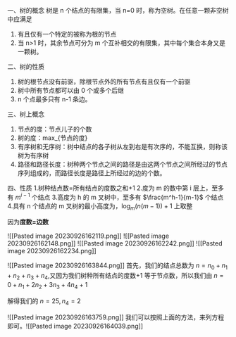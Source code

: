 一、树的概念
树是 n 个结点的有限集，当 n=0 时，称为空树。在任意一颗非空树中应满足
1. 有且仅有一个特定的被称为根的节点
2. 当 n>1 时，其余节点可分为 m 个互补相交的有限集，其中每个集合本身又是一颗树。

二、树的性质
1. 树的根节点没有前驱，除根节点外的所有节点有且仅有一个前驱
2. 树中所有节点都可以由 0 个或多个后继
3. n 个点最多只有 n-1 条边。

三、树上概念
1. 节点的度：节点儿子的个数
2. 树的度：max_{节点的度}
3. 有序树和无序树：树中结点的各子树从左到右是有次序的，不能互换，则称该树为有序树
4. 路径和路径长度：树种两个节点之间的路径是由这两个节点之间所经过的节点序列组成的，而路径长度是路径上所经过的边的个数。

四、性质
1.树种结点数=所有结点的度数之和+1
2.度为 m 的数中第 i 层上，至多有 $m^{i-1}$ 个结点
3.高度为 h 的 m 叉树中，至多有 $\frac{m^h-1}{m-1}$ 个结点
4.具有 n 个结点的 m 叉树的最小高度为，$\log_{m}(n(m-1))+1$ 上取整

因为**度数=边数**

![[Pasted image 20230926162119.png]]
![[Pasted image 20230926162148.png]]
![[Pasted image 20230926162242.png]]
![[Pasted image 20230926162234.png]]


![[Pasted image 20230926163844.png]]
首先，我们的结点总数为 $n=n_{0}+n_{1}+n_{2}+n_{3}+n_{4}$,又因为我们树种所有结点的度数+1 等于节点数，所以我们由 $n=0+n_{1}+2n_{2}+3n_{3}+4n_{4}+1$

解得我们的 $n=25,n_{4}=2$


![[Pasted image 20230926163759.png]]
我们可以按照上面的方法，来列方程即可。![[Pasted image 20230926164039.png]]
